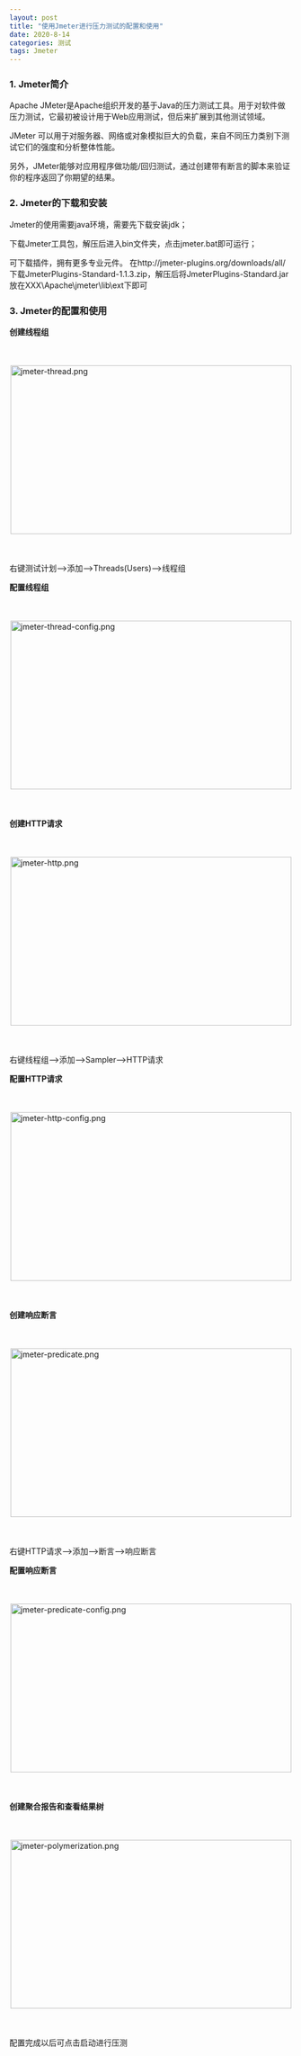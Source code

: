 ```yaml
---
layout: post
title: "使用Jmeter进行压力测试的配置和使用"
date: 2020-8-14
categories: 测试
tags: Jmeter
--- 
```


### 1. Jmeter简介
Apache JMeter是Apache组织开发的基于Java的压力测试工具。用于对软件做压力测试，它最初被设计用于Web应用测试，但后来扩展到其他测试领域。

JMeter 可以用于对服务器、网络或对象模拟巨大的负载，来自不同压力类别下测试它们的强度和分析整体性能。

另外，JMeter能够对应用程序做功能/回归测试，通过创建带有断言的脚本来验证你的程序返回了你期望的结果。

### 2. Jmeter的下载和安装
Jmeter的使用需要java环境，需要先下载安装jdk；

下载Jmeter工具包，解压后进入bin文件夹，点击jmeter.bat即可运行；

可下载插件，拥有更多专业元件。 
在http://jmeter-plugins.org/downloads/all/下载JmeterPlugins-Standard-1.1.3.zip，解压后将JmeterPlugins-Standard.jar放在XXX\Apache\jmeter\lib\ext下即可

### 3. Jmeter的配置和使用

**创建线程组**

<div style="width:500px;height:300px;margin:50px auto;">
    <img alt="jmeter-thread.png" src="jmeter-thread.png" width="500" height="300"/>
</div>

右键测试计划——>添加——>Threads(Users)——>线程组

**配置线程组**

<div style="width:500px;height:300px;margin:50px auto;">
    <img alt="jmeter-thread-config.png" src="jmeter-thread-config.png" width="500" height="300"/>
</div>

**创建HTTP请求**

<div style="width:500px;height:300px;margin:50px auto;">
    <img alt="jmeter-http.png" src="jmeter-http.png" width="500" height="300"/>
</div>

右键线程组——>添加——>Sampler——>HTTP请求

**配置HTTP请求**

<div style="width:500px;height:300px;margin:50px auto;">
    <img alt="jmeter-http-config.png" src="jmeter-http-config.png" width="500" height="300"/>
</div>

**创建响应断言**

<div style="width:500px;height:300px;margin:50px auto;">
    <img alt="jmeter-predicate.png" src="jmeter-predicate.png" width="500" height="300"/>
</div>

右键HTTP请求——>添加——>断言——>响应断言

**配置响应断言**

<div style="width:500px;height:300px;margin:50px auto;">
    <img alt="jmeter-predicate-config.png" src="jmeter-predicate-config.png" width="500" height="300"/>
</div>

**创建聚合报告和查看结果树**

<div style="width:500px;height:300px;margin:50px auto;">
    <img alt="jmeter-polymerization.png" src="jmeter-polymerization.png" width="500" height="300"/>
</div>

配置完成以后可点击启动进行压测